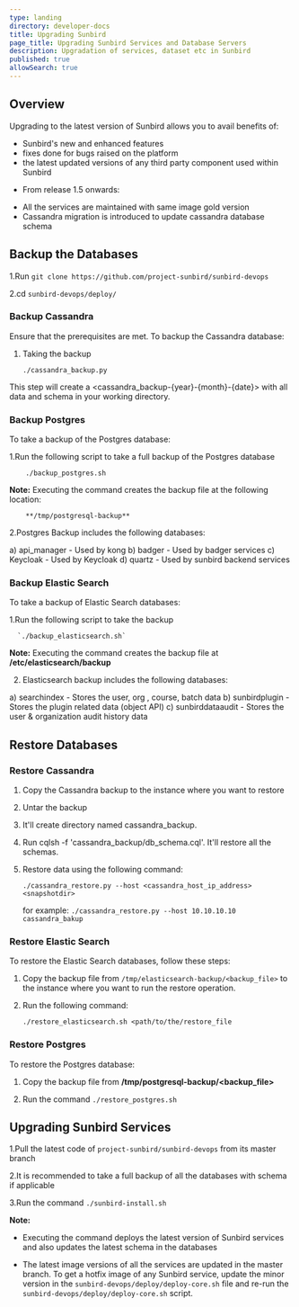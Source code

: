 ```yaml
---
type: landing
directory: developer-docs
title: Upgrading Sunbird 
page_title: Upgrading Sunbird Services and Database Servers
description: Upgradation of services, dataset etc in Sunbird
published: true
allowSearch: true
---
```


## Overview

Upgrading to the latest version of Sunbird allows you to avail benefits of:

- Sunbird's new and enhanced features
- fixes done for bugs raised on the platform
- the latest updated versions of any third party component used within Sunbird  

* From release 1.5 onwards:
	
- All the services are maintained with same image gold version 
- Cassandra migration is introduced to update cassandra database schema


## Backup the Databases

1.Run `git clone https://github.com/project-sunbird/sunbird-devops`

2.cd `sunbird-devops/deploy/`

### Backup Cassandra

Ensure that the prerequisites are met. To backup the Cassandra database: 

   
1. Taking the backup
    
   	`./cassandra_backup.py`
	
This step will create a <cassandra_backup-{year}-{month}-{date}> with all data and schema in your working directory.
		
### Backup Postgres

To take a backup of the Postgres database: 

1.Run the following script to take a full backup of the Postgres database
		
		./backup_postgres.sh
		
**Note:** Executing the command creates the backup file at the following location: 

		**/tmp/postgresql-backup** 

2.Postgres Backup includes the following databases:
       
a) api_manager -	Used by kong
b) badger      -	Used by badger services
c) Keycloak    -	Used by Keycloak
d) quartz      -	Used by sunbird backend services

### Backup Elastic Search 

To take a backup of Elastic Search databases: 

1.Run the following script to take the backup 
	
	  `./backup_elasticsearch.sh`

**Note:** Executing the command creates the backup file at **/etc/elasticsearch/backup** 

 2. Elasticsearch backup includes the following databases: 
		
a) searchindex      - Stores the user, org , course, batch data
b) sunbirdplugin    - Stores the plugin related data (object API)
c) sunbirddataaudit - Stores the user & organization audit history data

## Restore Databases

### Restore Cassandra

1. Copy the Cassandra backup to the instance where you want to restore 

2. Untar the backup

3. It'll create directory named cassandra_backup.

4. Run cqlsh -f 'cassandra_backup/db_schema.cql'. It'll restore all the schemas.

5. Restore data using the following command:
	           
   	`./cassandra_restore.py --host <cassandra_host_ip_address> <snapshotdir>`
    
    for example: `./cassandra_restore.py --host 10.10.10.10 cassandra_bakup`

### Restore Elastic Search

To restore the Elastic Search databases, follow these steps: 

1. Copy the backup file from `/tmp/elasticsearch-backup/<backup_file>` to the instance where you want to run the restore operation.

2. Run the following command: 	

	`./restore_elasticsearch.sh <path/to/the/restore_file`	

### Restore Postgres

To restore the Postgres database: 

1. Copy the backup file from  **/tmp/postgresql-backup/<backup_file>**

2. Run the command `./restore_postgres.sh`  
	
## Upgrading Sunbird Services 

   1.Pull the latest code of `project-sunbird/sunbird-devops` from its master branch
 
   2.It is recommended to take a full backup of all the databases with schema if applicable

   3.Run the command `./sunbird-install.sh`

**Note:** 

   - Executing the command deploys the latest version of Sunbird services and also updates the latest schema in the databases

   - The latest image versions of all the services are updated in the master branch. To get a hotfix image of any Sunbird service, update the minor version in the `sunbird-devops/deploy/deploy-core.sh` file and re-run the `sunbird-devops/deploy/deploy-core.sh` script.

